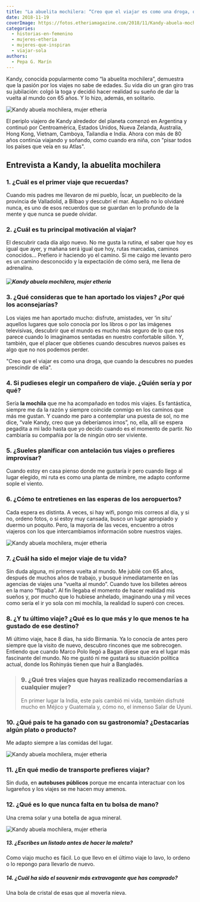 ```yaml
---
title: "La abuelita mochilera: “Creo que el viajar es como una droga, que cuando la descubres no puedes prescindir de ella\""
date: 2018-11-19
coverImage: https://fotos.etheriamagazine.com/2018/11/Kandy-abuela-mochilera-8.jpg
categories: 
  - historias-en-femenino
  - mujeres-etheria
  - mujeres-que-inspiran
  - viajar-sola
authors: 
  - Pepa G. Marín
---
```


Kandy, conocida popularmente como “la abuelita mochilera”, demuestra que la pasión por 
los viajes no sabe de edades. Su vida dio un gran giro tras su jubilación: colgó la toga 
y decidió hacer realidad su sueño de dar la vuelta al mundo con 65 años. Y lo hizo, 
además, en solitario. 

![Kandy abuela mochilera, mujer etheria](https://fotos.etheriamagazine.com/2018/11/Kandy-abuela-mochilera-3.jpg "Kandy, la abuelita mochilera.")

El periplo viajero de Kandy alrededor del planeta comenzó en Argentina y continuó por 
Centroamérica, Estados Unidos, Nueva Zelanda, Australia, Hong Kong, Vietnam, Camboya, 
Tailandia e India. Ahora con más de 80 años continúa viajando y soñando, como cuando era 
niña, con "pisar todos los países que veía en su Atlas". 

## Entrevista a Kandy, la abuelita mochilera

### 1\. ¿Cuál es el primer viaje que recuerdas?

Cuando mis padres me llevaron de mi pueblo, Íscar, un pueblecito de la provincia de 
Valladolid, a Bilbao y descubrí el mar. Aquello no lo olvidaré nunca, es uno de esos 
recuerdos que se guardan en lo profundo de la mente y que nunca se puede olvidar. 

### 2\. ¿Cuál es tu principal motivación al viajar?

El descubrir cada día algo nuevo. No me gusta la rutina, el saber que hoy es igual que 
ayer, y mañana será igual que hoy, rutas marcadas, caminos conocidos... Prefiero ir 
haciendo yo el camino. Si me caigo me levanto pero es un camino desconocido y la 
expectación de cómo será, me llena de adrenalina. 

##### ![Kandy abuela mochilera, mujer etheria](https://fotos.etheriamagazine.com/2018/11/Kandy-abuela-mochilera-8.jpg "Los viajes de Kandy, la abuela mochilera.")

### 3\. ¿Qué consideras que te han aportado los viajes? ¿Por qué los aconsejarías?

Los viajes me han aportado mucho: disfrute, amistades, ver ‘in situ’ aquellos lugares 
que solo conocía por los libros o por las imágenes televisivas, descubrir que el mundo 
es mucho más seguro de lo que nos parece cuando lo imaginamos sentadas en nuestro 
confortable sillón. Y, también, que el placer que obtienes cuando descubres nuevos 
países es algo que no nos podemos perder. 

"Creo que el viajar es como una droga, que cuando la descubres no puedes prescindir de 
ella". 

### 4\. Si pudieses elegir un compañero de viaje. ¿Quién sería y por qué?

Sería **la mochila** que me ha acompañado en todos mis viajes. Es fantástica, siempre me 
da la razón y siempre coincide conmigo en los caminos que más me gustan. Y cuando me 
paro a contemplar una puesta de sol, no me dice, “vale Kandy, creo que ya deberíamos 
irnos”, no, ella, allí se espera pegadita a mi lado hasta que yo decido cuando es el 
momento de partir. No cambiaría su compañía por la de ningún otro ser viviente. 

### 5\. ¿Sueles planificar con antelación tus viajes o prefieres improvisar?

Cuando estoy en casa pienso donde me gustaría ir pero cuando llego al lugar elegido, mi 
ruta es como una planta de mimbre, me adapto conforme sople el viento. 

### 6\. ¿Cómo te entretienes en las esperas de los aeropuertos?

Cada espera es distinta. A veces, si hay wifi, pongo mis correos al día, y si no, ordeno 
fotos, o si estoy muy cansada, busco un lugar apropiado y duermo un poquito. Pero, la 
mayoría de las veces, encuentro a otros viajeros con los que intercambiamos información 
sobre nuestros viajes. 

![Kandy abuela mochilera, mujer etheria](https://fotos.etheriamagazine.com/2018/11/Kandy-abuela-mochilera-2.jpg "Los viajes de Kandy, la abuela mochilera.")

### 7\. ¿Cuál ha sido el mejor viaje de tu vida?

Sin duda alguna, mi primera vuelta al mundo. Me jubilé con 65 años, después de muchos 
años de trabajo, y busqué inmediatamente en las agencias de viajes una “vuelta al 
mundo”. Cuando tuve los billetes aéreos en la mano “flipaba”. Al fin llegaba el momento 
de hacer realidad mis sueños y, por mucho que lo hubiese anhelado, imaginando una y mil 
veces como sería el ir yo sola con mi mochila, la realidad lo superó con creces. 

### 8\. ¿Y tu último viaje? ¿Qué es lo que más y lo que menos te ha gustado de ese destino?

Mi último viaje, hace 8 días, ha sido Birmania. Ya lo conocía de antes pero siempre que 
la visito de nuevo, descubro rincones que me sobrecogen. Entiendo que cuando Marco Polo 
llegó a Bagan dijese que era el lugar más fascinante del mundo. No me gustó ni me 
gustará su situación política actual, donde los Rohinyás tienen que huir a Bangladés. 

> ### 9\. ¿Qué tres viajes que hayas realizado recomendarías a cualquier mujer?
> 
> En primer lugar la India, este país cambió mi vida, también disfruté mucho en Méjico y 
> Guatemala y, cómo no, el inmenso Salar de Uyuni. 

### 10\. ¿Qué país te ha ganado con su gastronomía? ¿Destacarías algún plato o producto?

Me adapto siempre a las comidas del lugar. 

![Kandy abuela mochilera, mujer etheria](https://fotos.etheriamagazine.com/2018/11/Kandy-abuela-mochilera-viajera-etheria-1024x691.jpg "Los viajes de Kandy, la abuela mochilera.")

### 11\. ¿En qué medio de transporte prefieres viajar?

Sin duda, en **autobuses públicos** porque me encanta interactuar con los lugareños y 
los viajes se me hacen muy amenos. 

### 12\. ¿Qué es lo que nunca falta en tu bolsa de mano?

Una crema solar y una botella de agua mineral. 

![Kandy abuela mochilera, mujer etheria](https://fotos.etheriamagazine.com/2018/11/Kandy-abuela-mochilera-6.jpg "Los viajes de Kandy, la abuela mochilera.")

##### 13\. ¿Escribes un listado antes de hacer la maleta?

Como viajo mucho es fácil. Lo que llevo en el último viaje lo lavo, lo ordeno o lo 
repongo para llevarlo de nuevo. 

##### 14\. ¿Cuál ha sido el souvenir más extravagante que has comprado?

Una bola de cristal de esas que al moverla nieva.
